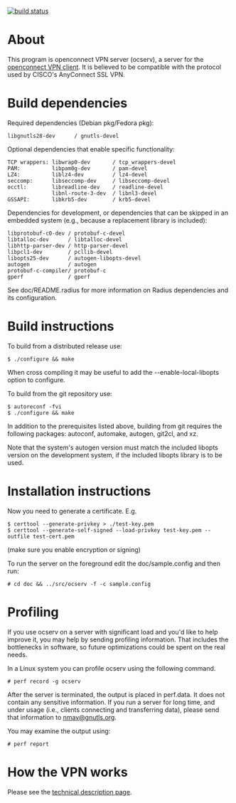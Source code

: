 [![build status](https://ci.gitlab.com/projects/7712/status.png?ref=master)](https://ci.gitlab.com/projects/7712?ref=master)

# About

This program is openconnect VPN server (ocserv), a server for the
[openconnect VPN client](http://www.infradead.org/openconnect/).
It is believed to be compatible with the protocol
used by CISCO's AnyConnect SSL VPN. 


# Build dependencies

Required dependencies (Debian pkg/Fedora pkg):
```
libgnutls28-dev      / gnutls-devel
```

Optional dependencies that enable specific functionality:
```
TCP wrappers: libwrap0-dev       / tcp_wrappers-devel
PAM:          libpam0g-dev       / pam-devel
LZ4:          liblz4-dev         / lz4-devel
seccomp:      libseccomp-dev     / libseccomp-devel
occtl:        libreadline-dev    / readline-devel
              libnl-route-3-dev  / libnl3-devel
GSSAPI:       libkrb5-dev        / krb5-devel
```

Dependencies for development, or dependencies that can be skipped
in an embedded system (e.g., because a replacement library is included):

```
libprotobuf-c0-dev / protobuf-c-devel
libtalloc-dev      / libtalloc-devel
libhttp-parser-dev / http-parser-devel
libpcl1-dev        / pcllib-devel
libopts25-dev      / autogen-libopts-devel
autogen            / autogen
protobuf-c-compiler/ protobuf-c
gperf              / gperf
```

See doc/README.radius for more information on Radius
dependencies and its configuration.

# Build instructions

To build from a distributed release use:

```
$ ./configure && make
```

When cross compiling it may be useful to add the --enable-local-libopts
option to configure.


To build from the git repository use:
```
$ autoreconf -fvi
$ ./configure && make
```

In addition to the prerequisites listed above, building from git requires
the following packages: autoconf, automake, autogen, git2cl, and xz.

Note that the system's autogen version must match the included libopts
version on the development system, if the included libopts library is to
be used.


# Installation instructions

Now you need to generate a certificate. E.g.
```
$ certtool --generate-privkey > ./test-key.pem
$ certtool --generate-self-signed --load-privkey test-key.pem --outfile test-cert.pem
```
(make sure you enable encryption or signing)

To run the server on the foreground edit the doc/sample.config and then run:
```
# cd doc && ../src/ocserv -f -c sample.config
```


# Profiling

If you use ocserv on a server with significant load and you'd like to help
improve it, you may help by sending profiling information. That includes
the bottlenecks in software, so future optimizations could be spent on the
real needs. 

In a Linux system you can profile ocserv using the following command.
```
# perf record -g ocserv
```

After the server is terminated, the output is placed in perf.data. It does 
not contain any sensitive information. If you run a server for long time,
and under usage (i.e., clients connecting and transferring data), please
send that information to nmav@gnutls.org.

You may examine the output using:
```
# perf report
```


# How the VPN works

Please see the [technical description page](http://www.infradead.org/ocserv/technical.html).

